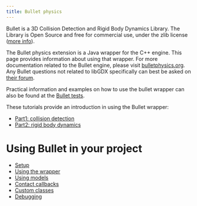 ```yaml
---
title: Bullet physics
---
```

Bullet is a 3D Collision Detection and Rigid Body Dynamics Library. The Library is Open Source and free for commercial use, under the zlib license ([more info](https://web.archive.org/web/20180908135816/http://bulletphysics.org/mediawiki-1.5.8/index.php/LICENSE)).

The Bullet physics extension is a Java wrapper for the C++ engine. This page provides information about using that wrapper. For more documentation related to the Bullet engine, please visit [bulletphysics.org](http://bulletphysics.org). Any Bullet questions not related to libGDX specifically can best be asked on [their forum](http://www.bulletphysics.org/Bullet/phpBB3/).

Practical information and examples on how to use the bullet wrapper can also be found at the [Bullet tests](https://github.com/libgdx/libgdx/tree/master/tests/gdx-tests/src/com/badlogic/gdx/tests/bullet).

These tutorials provide an introduction in using the Bullet wrapper:
* [Part1: collision detection](https://xoppa.github.io/blog/using-the-libgdx-3d-physics-bullet-wrapper-part1/)
* [Part2: rigid body dynamics](https://xoppa.github.io/blog/using-the-libgdx-3d-physics-bullet-wrapper-part2/)

# <a id="Using_Bullet_in_your_project"></a>Using Bullet in your project #
* [Setup](/wiki/extensions/physics/bullet/bullet-wrapper-setup)
* [Using the wrapper](/wiki/extensions/physics/bullet/bullet-wrapper-using-the-wrapper)
* [Using models](/wiki/extensions/physics/bullet/bullet-wrapper-using-models)
* [Contact callbacks](/wiki/extensions/physics/bullet/bullet-wrapper-contact-callbacks)
* [Custom classes](/wiki/extensions/physics/bullet/bullet-wrapper-custom-classes)
* [Debugging](/wiki/extensions/physics/bullet/bullet-wrapper-debugging)
